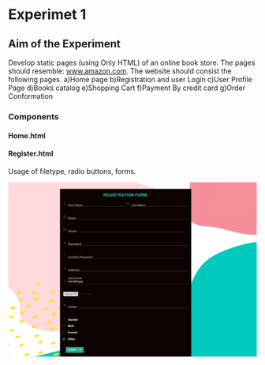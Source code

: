 # Experimet 1

## Aim of the Experiment
Develop static pages (using Only HTML) of an online book store. The pages should resemble: www.amazon.com. The  website should consist the following  pages.
a)Home page
b)Registration and user Login
c)User Profile Page
d)Books catalog
e)Shopping Cart 
f)Payment By credit card
g)Order  Conformation

### Components

#### Home.html

#### Register.html
Usage of filetype, radio buttons, forms.

 ![Output](output_register.png)
